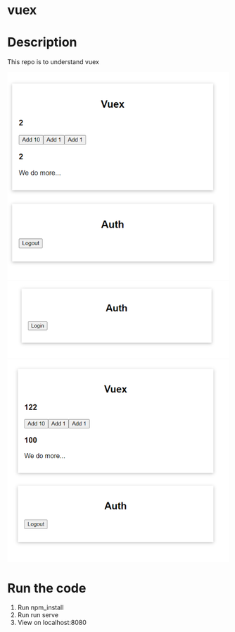 # vuex

# Description
This repo is to understand vuex

![Vuex Homepage](https://github.com/laiamanda/vuex/blob/main/vuex-asset/home.PNG "Home")
![Vuex Auth](https://github.com/laiamanda/vuex/blob/main/vuex-asset/auth%20page.PNG "Auth")
![Vuex Count](https://github.com/laiamanda/vuex/blob/main/vuex-asset/count.PNG)

# Run the code
1. Run npm_install
2. Run run serve
3. View on localhost:8080
